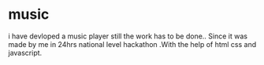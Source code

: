 # music
i have devloped a music player still the work has to be done.. Since it was made by me in 24hrs national level hackathon .With the  help of html css and javascript.

